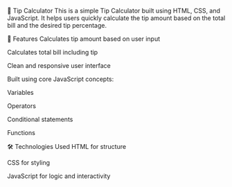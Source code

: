 💸 Tip Calculator
This is a simple Tip Calculator built using HTML, CSS, and JavaScript. It helps users quickly calculate the tip amount based on the total bill and the desired tip percentage.

🚀 Features
Calculates tip amount based on user input

Calculates total bill including tip

Clean and responsive user interface

Built using core JavaScript concepts:

Variables

Operators

Conditional statements

Functions

🛠️ Technologies Used
HTML for structure

CSS for styling

JavaScript for logic and interactivity

